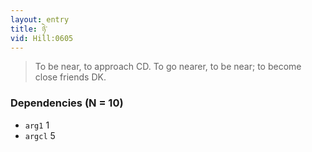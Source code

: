 ```yaml
---
layout: entry
title: ཉེ་
vid: Hill:0605
---
```

> To be near, to approach CD\. To go nearer, to be near; to become close friends DK\.


### Dependencies (N = 10)
* `arg1` 1
* `argcl` 5
